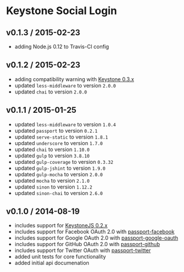# Keystone Social Login

## v0.1.3 / 2015-02-23

* adding Node.js 0.12 to Travis-CI config

## v0.1.2 / 2015-02-23

* adding compatibility warning with [Keystone 0.3.x](http://keystonejs.com/)
* updated `less-middleware` to version `2.0.0`
* updated `chai` to version `2.0.0`

## v0.1.1 / 2015-01-25

* updated `less-middleware` to version `1.0.4`
* updated `passport` to version `0.2.1`
* updated `serve-static` to version `1.8.1`
* updated `underscore` to version `1.7.0`
* updated `chai` to version `1.10.0`
* updated `gulp` to version `3.8.10`
* updated `gulp-coverage` to version `0.3.32`
* updated `gulp-jshint` to version `1.9.0`
* updated `gulp-mocha` to version `2.0.0`
* updated `mocha` to version `2.1.0`
* updated `sinon` to version `1.12.2`
* updated `sinon-chai` to version `2.6.0`


## v0.1.0 / 2014-08-19

* includes support for [KeystoneJS 0.2.x](http://keystonejs.com/)
* includes support for Facebook OAuth 2.0 with [passport-facebook](https://github.com/jaredhanson/passport-facebook)
* includes support for Google OAuth 2.0 with [passport-google-oauth](https://github.com/jaredhanson/passport-google-oauth)
* includes support for GitHub OAuth 2.0 with [passport-github](https://github.com/jaredhanson/passport-github)
* includes support for Twitter OAuth with [passport-twitter](https://github.com/jaredhanson/passport-twitter)
* added unit tests for core functionality
* added initial api documenation
